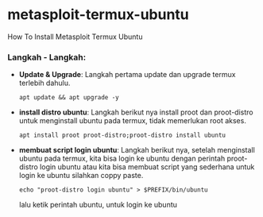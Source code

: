 # metasploit-termux-ubuntu
How To Install Metasploit Termux Ubuntu

### Langkah - Langkah:
- **Update & Upgrade**: Langkah pertama update dan upgrade termux terlebih dahulu.
  ```
  apt update && apt upgrade -y
  ```
- **install distro ubuntu**: Langkah berikut nya install proot dan proot-distro untuk menginstall ubuntu pada termux, tidak memerlukan root akses.
  ```
  apt install proot proot-distro;proot-distro install ubuntu
  ```
- **membuat script login ubuntu**: Langkah berikut nya, setelah menginstall ubuntu pada termux, kita bisa login ke ubuntu dengan perintah proot-distro login ubuntu atau kita bisa membuat script yang sederhana untuk login ke ubuntu silahkan coppy paste.
  ```
  echo "proot-distro login ubuntu" > $PREFIX/bin/ubuntu
  ```
  lalu ketik perintah ubuntu, untuk login ke ubuntu
